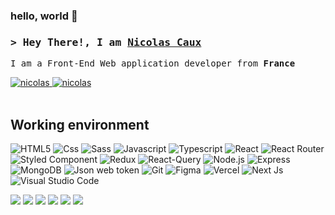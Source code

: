 ### hello, world 👋
<h3 background="red">
        <samp>&gt; Hey There!, I am
                <b><a target="_blank" href="">Nicolas Caux</a></b>
        </samp>
</h3>


<p> 
  <samp>
    I am a Front-End Web application developer from <b>France <img src="https://cdn-icons-png.flaticon.com/512/197/197560.png" width="13"/></b>
    <br>
  </samp>
</p>

<div>
 <a href="https://nicaux.com" target="_blank">
  <img src="https://img.shields.io/badge/Website-DC143C?style=for-the-badge&logo=medium&logoColor=white" alt="nicolas" />
 </a>
 <a href="https://www.linkedin.com/in/nicolas-caux-ui-ux-webdesigner-developper-front-end-next-js-react-js-mern/" target="_blank">
  <img src="https://img.shields.io/badge/LinkedIn-0077B5?style=for-the-badge&logo=linkedin&logoColor=white" alt="nicolas"/>
 </a>
</div>
<br/>

## Working environment
<span>
  <img alt="HTML5" src="https://img.shields.io/badge/HTML5-E34F26?style=for-the-badge&logo=html5&logoColor=white" />
  <img alt="Css" src="https://img.shields.io/badge/CSS3-1572B6?style=for-the-badge&logo=css3&logoColor=white" />
  <img alt="Sass" src="https://img.shields.io/badge/Sass-CC6699?style=for-the-badge&logo=sass&logoColor=white" />
  <img alt="Javascript" src="https://img.shields.io/badge/JavaScript-F7DF1E?style=for-the-badge&logo=javascript&logoColor=black" />
  <img alt="Typescript" src="https://img.shields.io/badge/TypeScript-007ACC?style=for-the-badge&logo=typescript&logoColor=white" />
  <img alt="React" src="https://img.shields.io/badge/React-20232A?style=for-the-badge&logo=react&logoColor=61DAFB" />
  <img alt="React Router" src="https://img.shields.io/badge/React_Router-CA4245?style=for-the-badge&logo=react-router&logoColor=white" />
  <img alt="Styled Component" src="https://img.shields.io/badge/styled--components-DB7093?style=for-the-badge&logo=styled-components&logoColor=white" />
  <img alt="Redux" src="https://img.shields.io/badge/Redux-593D88?style=for-the-badge&logo=redux&logoColor=white" />
  <img alt="React-Query" src="https://img.shields.io/badge/React_Query-F24E1E?style=for-the-badge&logo=react-query&logoColor=white" />
  <img alt="Node.js" src="https://img.shields.io/badge/Node.js-43853D?style=for-the-badge&logo=node.js&logoColor=white" />
  <img alt="Express" src="https://img.shields.io/badge/Express.js-404D59?style=for-the-badge" />
  <img alt="MongoDB" src="https://img.shields.io/badge/MongoDB-4EA94B?style=for-the-badge&logo=mongodb&logoColor=white" />
  <img alt="Json web token" src="https://img.shields.io/badge/json%20web%20tokens-323330?style=for-the-badge&logo=json-web-tokens&logoColor=pink" />
 <!-- <img alt="Jest" src="https://img.shields.io/badge/Jest-323330?style=for-the-badge&logo=Jest&logoColor=white" />
  <img alt="Testing library" src="https://img.shields.io/badge/testing%20library-323330?style=for-the-badge&logo=testing-library&logoColor=red" />-->
  <img alt="Git" src="https://img.shields.io/badge/GIT-E44C30?style=for-the-badge&logo=git&logoColor=white" />
  <img alt="Figma" src="https://img.shields.io/badge/Figma-F24E1E?style=for-the-badge&logo=figma&logoColor=white" />
  <img alt="Vercel" src="https://img.shields.io/badge/Vercel-000000?style=for-the-badge&logo=vercel&logoColor=white" />
  <img alt="Next Js" src="https://img.shields.io/badge/next.js-000000?style=for-the-badge&logo=nextdotjs&logoColor=white" />
  <!-- <img alt="Visual Studio" src="https://img.shields.io/badge/Visual_Studio-5C2D91?style=for-the-badge&logo=visual%20studio&logoColor=white" /> -->
  <img alt="Visual Studio Code" src="https://img.shields.io/badge/Visual_Studio_Code-0078D4?style=for-the-badge&logo=visual%20studio%20code&logoColor=white" />
  <!--<img alt="Microsoft Azure" src="https://img.shields.io/badge/Microsoft_Azure-0089D6?style=for-the-badge&logo=microsoft-azure&logoColor=white" />
  <img alt="Microsoft Teams" src="https://img.shields.io/badge/Microsoft_Teams-6264A7?style=for-the-badge&logo=microsoft-teams&logoColor=white" />
  <img alt="Azure Devops" src="https://img.shields.io/badge/Azure_DevOps-0078D7?style=for-the-badge&logo=azure-devops&logoColor=white" />
  <img alt="Sonar Cloud" src="https://img.shields.io/badge/Sonar%20cloud-F3702A?style=for-the-badge&logo=sonarcloud&logoColor=white" />-->
</span>
<br/>

![](http://github-profile-summary-cards.vercel.app/api/cards/profile-details?username=cauxNicolas&theme=material_palenight)
![](http://github-profile-summary-cards.vercel.app/api/cards/repos-per-language?username=cauxNicolas&theme=material_palenight)
![](http://github-profile-summary-cards.vercel.app/api/cards/stats?username=cauxNicolas&theme=material_palenight)
![](http://github-profile-summary-cards.vercel.app/api/cards/productive-time?username=cauxNicolas&theme=material_palenight&utcOffset=8)
![](http://github-profile-summary-cards.vercel.app/api/cards/most-commit-language?username=cauxNicolas&theme=material_palenight)
![](https://github-readme-streak-stats.herokuapp.com?user=cauxNicolas&theme=material-palenight)
